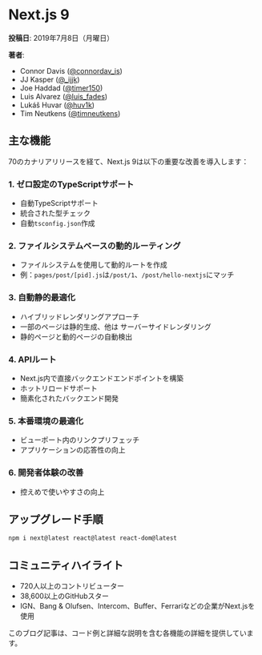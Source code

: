 # Next.js 9

**投稿日**: 2019年7月8日（月曜日）

**著者**:
- Connor Davis ([@connordav_is](https://twitter.com/connordav_is))
- JJ Kasper ([@_ijjk](https://twitter.com/_ijjk))
- Joe Haddad ([@timer150](https://twitter.com/timer150))
- Luis Alvarez ([@luis_fades](https://twitter.com/luis_fades))
- Lukáš Huvar ([@huv1k](https://twitter.com/huv1k))
- Tim Neutkens ([@timneutkens](https://twitter.com/timneutkens))

## 主な機能

70のカナリアリリースを経て、Next.js 9は以下の重要な改善を導入します：

### 1. ゼロ設定のTypeScriptサポート

- 自動TypeScriptサポート
- 統合された型チェック
- 自動`tsconfig.json`作成

### 2. ファイルシステムベースの動的ルーティング

- ファイルシステムを使用して動的ルートを作成
- 例：`pages/post/[pid].js`は`/post/1`、`/post/hello-nextjs`にマッチ

### 3. 自動静的最適化

- ハイブリッドレンダリングアプローチ
- 一部のページは静的生成、他は サーバーサイドレンダリング
- 静的ページと動的ページの自動検出

### 4. APIルート

- Next.js内で直接バックエンドエンドポイントを構築
- ホットリロードサポート
- 簡素化されたバックエンド開発

### 5. 本番環境の最適化

- ビューポート内のリンクプリフェッチ
- アプリケーションの応答性の向上

### 6. 開発者体験の改善

- 控えめで使いやすさの向上

## アップグレード手順

```bash
npm i next@latest react@latest react-dom@latest
```

## コミュニティハイライト

- 720人以上のコントリビューター
- 38,600以上のGitHubスター
- IGN、Bang & Olufsen、Intercom、Buffer、Ferrariなどの企業がNext.jsを使用

このブログ記事は、コード例と詳細な説明を含む各機能の詳細を提供しています。
